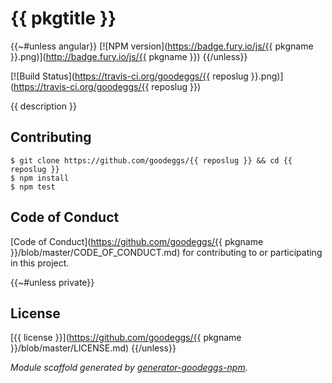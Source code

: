 # {{ pkgtitle }}

{{~#unless angular}}
[![NPM version](https://badge.fury.io/js/{{ pkgname }}.png)](http://badge.fury.io/js/{{ pkgname }})
{{/unless}}

[![Build Status](https://travis-ci.org/goodeggs/{{ reposlug }}.png)](https://travis-ci.org/goodeggs/{{ reposlug }})

{{ description }}

## Contributing

```
$ git clone https://github.com/goodeggs/{{ reposlug }} && cd {{ reposlug }}
$ npm install
$ npm test
```

## Code of Conduct

[Code of Conduct](https://github.com/goodeggs/{{ pkgname }}/blob/master/CODE_OF_CONDUCT.md)
for contributing to or participating in this project.

{{~#unless private}}
## License

[{{ license }}](https://github.com/goodeggs/{{ pkgname }}/blob/master/LICENSE.md)
{{/unless}}


_Module scaffold generated by [generator-goodeggs-npm](https://github.com/goodeggs/generator-goodeggs-npm)._